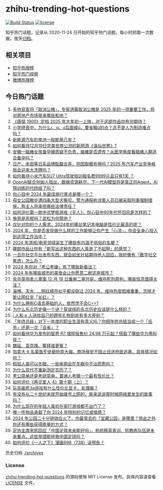 # zhihu-trending-hot-questions

[![Build Status](https://github.com/justjavac/zhihu-trending-hot-questions/workflows/ci/badge.svg?branch=master)](https://github.com/justjavac/zhihu-trending-hot-questions/actions)
[![license](https://img.shields.io/github/license/justjavac/zhihu-trending-hot-questions)](https://github.com/justjavac/zhihu-trending-hot-questions/blob/master/LICENSE)

知乎热门话题，记录从 2020-11-24
日开始的知乎热门话题。每小时抓取一次数据，按天[归档](./archives)。

## 相关项目

- [知乎热搜榜](https://github.com/justjavac/zhihu-trending-top-search)
- [知乎热门视频](https://github.com/justjavac/zhihu-trending-hot-video)
- [微博热搜榜](https://github.com/justjavac/weibo-trending-hot-search)

## 今日热门话题

<!-- BEGIN -->
<!-- 最后更新时间 Fri Dec 20 2024 01:18:38 GMT+0800 (China Standard Time) -->

1. [多地官宣将「取消公摊」，专家透露取消公摊是 2025 年的一项重要工作，将对房地产市场带来哪些影响？](https://www.zhihu.com/question/7213640300)
1. [《唐探 1900》定档 2025 年大年初一上映，对于这部作品你有何期待？](https://www.zhihu.com/question/7302644131)
1. [小学拼音中，为什么j、q、x后面接ü，要省略ü的点？这不是人为制造难点吗？](https://www.zhihu.com/question/2896122042)
1. [新能源汽车的电池一般能用几年？](https://www.zhihu.com/question/588664152)
1. [如何看待12月19日完美世界公测的新网游《诛仙世界》?](https://www.zhihu.com/question/7263103977)
1. [安徽一脑瘫女孩备孕被质疑不负责，脑瘫是否遗传？从医学角度看脑瘫人群适合备孕吗？](https://www.zhihu.com/question/7257843769)
1. [日产、本田等日系品牌酝酿合并，抱团取暖有用吗？2025 年汽车产业竞争格局会迎来大洗牌吗？](https://www.zhihu.com/question/7194651842)
1. [如何看待小米汽车SU7 Ultra驾驶培训报名费9999元且只有1天 ？](https://www.zhihu.com/question/7033046900)
1. [OpenAI联合创始人指出，数据资源耗尽，下一代AI模型将是真正的Agent，AI预训练时代终结了吗？](https://www.zhihu.com/question/7083094886)
1. [你心目中 2024 年最佳旅行景点是哪一个？](https://www.zhihu.com/question/6752006571)
1. [母女公园散步遭四条大型犬撕咬，警方通报称涉案人员已被采取刑事强制措施，狗主人将承担哪些法律责任？](https://www.zhihu.com/question/7288494303)
1. [如何评价第一款中式梦核游戏《无人》，你心目中90年代怀旧风是怎样的？](https://www.zhihu.com/question/4634887290)
1. [施恩是恶棍吗？武松为何帮他？](https://www.zhihu.com/question/560884628)
1. [仅针对你的个人需求，2024年的哪台笔记本电脑是性价比最高的呢？](https://www.zhihu.com/question/6495494900)
1. [2024 年，你是否发现做什么样的工作能够让你产生「心流」，你会全身心投入到这项工作当中？](https://www.zhihu.com/question/7129999232)
1. [2024 年游戏/电竞领域诞生了哪些有内涵不低俗的名梗？](https://www.zhihu.com/question/7182263990)
1. [哪部作品让你有「能写出这种东西的人真是了不起啊」的感觉？](https://www.zhihu.com/question/36930606)
1. [一旦在社交平台发布东西，就会如坐针毡期待他人回应，我好像有「数字社交焦虑」怎么办？](https://www.zhihu.com/question/6683967230)
1. [2024 年你对「考公考编」有了哪些新看法？](https://www.zhihu.com/question/6760412691)
1. [2024 年有哪些城市的美食会让你愿意二刷这座城市？](https://www.zhihu.com/question/6752304583)
1. [余华英拐卖儿童案 12 月 19 日重审二审开庭，维持死刑原判，哪些信息值得关注？](https://www.zhihu.com/question/6450130197)
1. [淄博、天水……网红城市似乎都没挺过 2024 年，维持热度困难重重，怎样才能让网红变「长红」？](https://www.zhihu.com/question/7121006200)
1. [为什么拥有C语言基础的人，依然学不会C++?](https://www.zhihu.com/question/647517330)
1. [为什么东北历史像一个谜？穿成线的东北历史应该是什么样的？](https://www.zhihu.com/question/23175913)
1. [i 人和 e 人送给自己的跨年礼物到底有多大差别？](https://www.zhihu.com/question/7260418925)
1. [「年终总结」对下一年度的职业生涯有意义吗？你把年终总结当成一个「任务」还是一次「自省」？](https://www.zhihu.com/question/7022591376)
1. [如何看待华为发布的智界 R7 增程版售价 24.98 万元起？搭载了哪些华为黑科技？](https://www.zhihu.com/question/7273301154)
1. [魏延、袁崇焕、鳌拜谁更冤？](https://www.zhihu.com/question/414938434)
1. [加拿大 6 名蒙面歹徒砸抢周大福，商场保安不阻止目送抢匪逃离，具体情况如何？](https://www.zhihu.com/question/7166660573)
1. [假如人类可以冬眠，一些疾病会在冬眠中不治而愈吗？](https://www.zhihu.com/question/6010754064)
1. [为什么现代不重新测定农历了？](https://www.zhihu.com/question/644610355)
1. [考公简单还是考研简单，普通人考哪一个最有性价比？](https://www.zhihu.com/question/6605843893)
1. [如何评价《再见爱人 4》第十期（上）？](https://www.zhihu.com/question/7271048903)
1. [玩高画质3a游戏有什么性价比显卡，处理器？](https://www.zhihu.com/question/5792677036)
1. [有没有从二十世纪末就开始拨号上网的，能来说说那时候网络里发生的故事吗？](https://www.zhihu.com/question/586290713)
1. [为什么现在的年轻人喜欢在家打游戏都不出门了？](https://www.zhihu.com/question/7196100619)
1. [哪一件物品承载了你 2024 年特别的记忆或情感？](https://www.zhihu.com/question/6476540805)
1. [2024 年公园二十分钟效应火了，你最常去的「宝藏公园」是哪里？除此之外你还有哪些获得能量的方式？](https://www.zhihu.com/question/6638859294)
1. [足协主席宋凯回应「中国足球未来能好吗」，称抓精英青训、抓教练队伍是未来重点，这些举措能拯救中国足球吗？](https://www.zhihu.com/question/7212705652)
1. [如何评价《一人之下》漫画698（738）话预告？](https://www.zhihu.com/question/7203949552)

<!-- END -->

历史归档 [./archives](./archives)

### License

[zhihu-trending-hot-questions](https://github.com/justjavac/zhihu-trending-hot-questions)
的源码使用 MIT License 发布。具体内容请查看 [LICENSE](./LICENSE) 文件。
